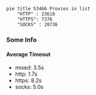 
```mermaid
pie title 53466 Proxies in list
    "HTTP" : 23618
    "HTTPS": 7376
    "SOCKS" : 28736
```

### Some Info
#### Average Timeout

- mixed: 3.5s
- http: 1.7s
- https: 8.2s
- socks: 5.0s
